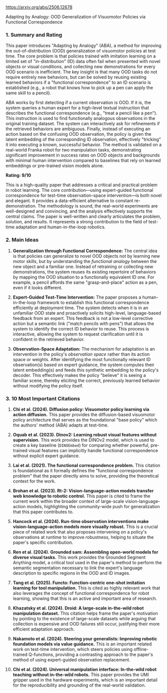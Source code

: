 https://arxiv.org/abs/2506.12678

Adapting by Analogy: OOD Generalization of Visuomotor Policies via Functional Correspondence

### 1. Summary and Rating

This paper introduces "Adapting by Analogy" (ABA), a method for improving the out-of-distribution (OOD) generalization of visuomotor policies at test time. The core problem is that policies trained with imitation learning on a limited set of "in-distribution" (ID) data often fail when presented with novel objects or visual conditions, and collecting new demonstrations for every OOD scenario is inefficient. The key insight is that many OOD tasks do not require entirely new behaviors, but can be solved by reusing existing learned behaviors if a "functional correspondence" to an ID scenario is established (e.g., a robot that knows how to pick up a pen can apply the same skill to a pencil).

ABA works by first detecting if a current observation is OOD. If it is, the system queries a human expert for a high-level textual instruction that describes the functional correspondence (e.g., "treat a pencil like a pen"). This instruction is used to find functionally analogous observations in the original training dataset. The system can interactively ask for refinements if the retrieved behaviors are ambiguous. Finally, instead of executing an action based on the confusing OOD observation, the policy is given the latent embedding of the corresponding ID observation, effectively "tricking" it into executing a known, successful behavior. The method is validated on a real-world Franka robot for two manipulation tasks, demonstrating significant improvement in success rates on OOD objects and backgrounds with minimal human intervention compared to baselines that rely on learned embeddings or pre-trained vision models alone.

**Rating: 9/10**

This is a high-quality paper that addresses a critical and practical problem in robot learning. The core contribution—using expert-guided functional correspondence for test-time observation-space intervention—is both novel and elegant. It provides a data-efficient alternative to constant re-demonstration. The methodology is sound, the real-world experiments are well-designed and convincing, and the analysis effectively supports the central claims. The paper is well-written and clearly articulates the problem, solution, and results. It represents a strong contribution to the field of test-time adaptation and human-in-the-loop robotics.

### 2. Main Ideas

1.  **Generalization through Functional Correspondence:** The central idea is that policies can generalize to novel OOD objects not by learning new motor skills, but by understanding the *functional analogy* between the new object and a familiar one. Instead of retraining or collecting new demonstrations, the system reuses its existing repertoire of behaviors by mapping the OOD situation to a functionally equivalent ID one. For example, a pencil affords the same "grasp-and-place" action as a pen, even if it looks different.

2.  **Expert-Guided Test-Time Intervention:** The paper proposes a human-in-the-loop framework to establish this functional correspondence efficiently at deployment time. The system detects when it is in an unfamiliar OOD state and proactively solicits high-level, language-based feedback from an expert. This feedback is not a low-level corrective action but a semantic link ("match pencils with pens") that allows the system to identify the correct ID behavior to reuse. This process is interactive, allowing the system to request clarification until it is confident in the retrieved behavior.

3.  **Observation-Space Adaptation:** The mechanism for adaptation is an intervention in the policy's *observation space* rather than its action space or weights. After identifying the most functionally relevant ID observation(s) based on expert guidance, the system computes their latent embedding(s) and feeds this synthetic embedding to the policy's decoder. This effectively makes the policy "believe" it is seeing a familiar scene, thereby eliciting the correct, previously learned behavior without modifying the policy itself.

### 3. 10 Most Important Citations

1.  **Chi et al. (2024). Diffusion policy: Visuomotor policy learning via action diffusion.**
    This paper provides the diffusion-based visuomotor policy architecture that serves as the foundational "base policy" which the authors' method (ABA) adapts at test-time.

2.  **Oquab et al. (2023). Dinov2: Learning robust visual features without supervision.**
    This work provides the DINOv2 model, which is used to create a key baseline (`DINOEmbed`) for comparing whether powerful, pre-trained visual features can implicitly handle functional correspondence without explicit expert guidance.

3.  **Lai et al. (2021). The functional correspondence problem.**
    This citation is foundational as it formally defines the "functional correspondence problem" that the paper directly aims to solve, providing the theoretical context for the work.

4.  **Brohan et al. (2023). Rt-2: Vision-language-action models transfer web knowledge to robotic control.**
    This paper is cited to frame the current work within the broader context of large-scale vision-language-action models, highlighting the community-wide push for generalization that this paper contributes to.

5.  **Hancock et al. (2024). Run-time observation interventions make vision-language-action models more visually robust.**
    This is a crucial piece of related work that also proposes intervening on a policy's observations at runtime to improve robustness, helping to situate the paper's specific contribution.

6.  **Ren et al. (2024). Grounded sam: Assembling open-world models for diverse visual tasks.**
    This work provides the Grounded Segment Anything model, a critical tool used in the paper's method to perform the semantic segmentation necessary to link the expert's language description to specific regions in the OOD and ID images.

7.  **Tang et al. (2025). Functo: Function-centric one-shot imitation learning for tool manipulation.**
    This is cited as highly relevant work that also leverages the concept of functional correspondence for robot learning, showing that this is an active and important area of research.

8.  **Khazatsky et al. (2024). Droid: A large-scale in-the-wild robot manipulation dataset.**
    This citation helps frame the paper's motivation by pointing to the existence of large-scale datasets while arguing that collection is expensive and OOD failures still occur, justifying their more efficient adaptation approach.

9.  **Nakamoto et al. (2024). Steering your generalists: Improving robotic foundation models via value guidance.**
    This is an important related work on test-time intervention, which steers policies using offline-trained Q-functions, providing a contrasting approach to the paper's method of using expert-guided observation replacement.

10. **Chi et al. (2024). Universal manipulation interface: In-the-wild robot teaching without in-the-wild robots.**
    This paper provides the UMI gripper used in the hardware experiments, which is an important detail for the reproducibility and grounding of the real-world validation.
